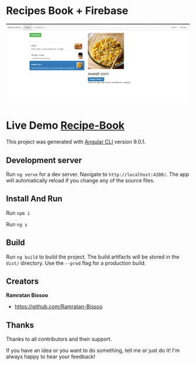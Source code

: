 # Recipes Book + Firebase

![Home](https://github.com/Ramratan-Bissoo/Recipe-Book-angular/blob/master/screenshot/home_page.PNG?raw=true)

# Live Demo <a href="https://recipes-book-angular.netlify.app/">Recipe-Book</a>

This project was generated with [Angular CLI](https://github.com/angular/angular-cli) version 9.0.1.

## Development server

Run `ng serve` for a dev server. Navigate to `http://localhost:4200/`. The app will automatically reload if you change any of the source files.



## Install And Run

Run `npm i`

Run `ng s`

## Build

Run `ng build` to build the project. The build artifacts will be stored in the `dist/` directory. Use the `--prod` flag for a production build.


## Creators

**Ramratan Bissoo**

- <https://github.com/Ramratan-Bissoo>

## Thanks

Thanks to all contributors and their support.

If you have an idea or you want to do something, tell me or just do it! I'm always happy to hear
your feedback!
